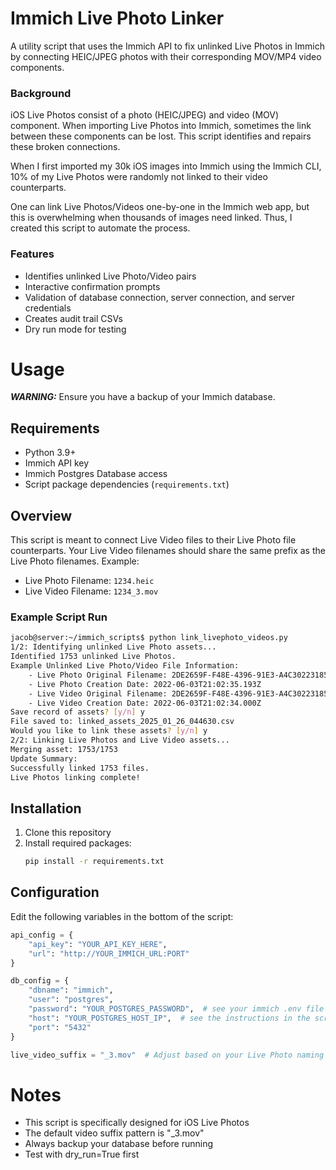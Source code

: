 # Immich Live Photo Linker
A utility script that uses the Immich API to fix unlinked Live Photos in Immich
by connecting HEIC/JPEG photos with their corresponding MOV/MP4 video
components.

### Background
iOS Live Photos consist of a photo (HEIC/JPEG) and video (MOV) component. When
importing Live Photos into Immich, sometimes the link between these components
can be lost. This script identifies and repairs these broken connections.

When I first imported my 30k iOS images into Immich using the Immich CLI, 10% of
my Live Photos were randomly not linked to their video counterparts.

One can link Live Photos/Videos one-by-one in the Immich web app, but this is
overwhelming when thousands of images need linked. Thus, I created this script
to automate the process.

### Features
- Identifies unlinked Live Photo/Video pairs
- Interactive confirmation prompts
- Validation of database connection, server connection, and server credentials
- Creates audit trail CSVs
- Dry run mode for testing

# Usage
***WARNING:*** Ensure you have a backup of your Immich database.

## Requirements
- Python 3.9+
- Immich API key
- Immich Postgres Database access
- Script package dependencies (`requirements.txt`)

## Overview
This script is meant to connect Live Video files to their Live Photo file
counterparts. Your Live Video filenames should share the same prefix as the
Live Photo filenames. Example:

- Live Photo Filename: `1234.heic`
- Live Video Filename: `1234_3.mov`

### Example Script Run
```bash
jacob@server:~/immich_scripts$ python link_livephoto_videos.py 
1/2: Identifying unlinked Live Photo assets...
Identified 1753 unlinked Live Photos.
Example Unlinked Live Photo/Video File Information:
    - Live Photo Original Filename: 2DE2659F-F48E-4396-91E3-A4C302231853.heic
    - Live Photo Creation Date: 2022-06-03T21:02:35.193Z
    - Live Video Original Filename: 2DE2659F-F48E-4396-91E3-A4C302231853_3.mov
    - Live Video Creation Date: 2022-06-03T21:02:34.000Z
Save record of assets? [y/n] y
File saved to: linked_assets_2025_01_26_044630.csv
Would you like to link these assets? [y/n] y
2/2: Linking Live Photos and Live Video assets...
Merging asset: 1753/1753
Update Summary:
Successfully linked 1753 files.
Live Photos linking complete!
```

## Installation
1. Clone this repository
2. Install required packages:
   ```bash
   pip install -r requirements.txt
   ```

## Configuration
Edit the following variables in the bottom of the script:

```python
api_config = {
    "api_key": "YOUR_API_KEY_HERE",
    "url": "http://YOUR_IMMICH_URL:PORT"
}

db_config = {
    "dbname": "immich",
    "user": "postgres",
    "password": "YOUR_POSTGRES_PASSWORD",  # see your immich .env file
    "host": "YOUR_POSTGRES_HOST_IP",  # see the instructions in the script/below to find this
    "port": "5432"
}

live_video_suffix = "_3.mov"  # Adjust based on your Live Photo naming pattern
```

# Notes
- This script is specifically designed for iOS Live Photos
- The default video suffix pattern is "_3.mov"
- Always backup your database before running
- Test with dry_run=True first
